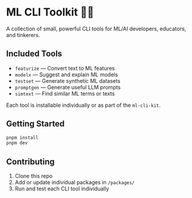 # ML CLI Toolkit 🧠🔧

A collection of small, powerful CLI tools for ML/AI developers, educators, and tinkerers.

## Included Tools

- `featurize` — Convert text to ML features
- `modelx` — Suggest and explain ML models
- `testset` — Generate synthetic ML datasets
- `promptgen` — Generate useful LLM prompts
- `simtext` — Find similar ML terms or texts

Each tool is installable individually or as part of the `ml-cli-kit`.

## Getting Started

```bash
pnpm install
pnpm dev
```

## Contributing

1. Clone this repo
2. Add or update individual packages in `/packages/`
3. Run and test each CLI tool individually
